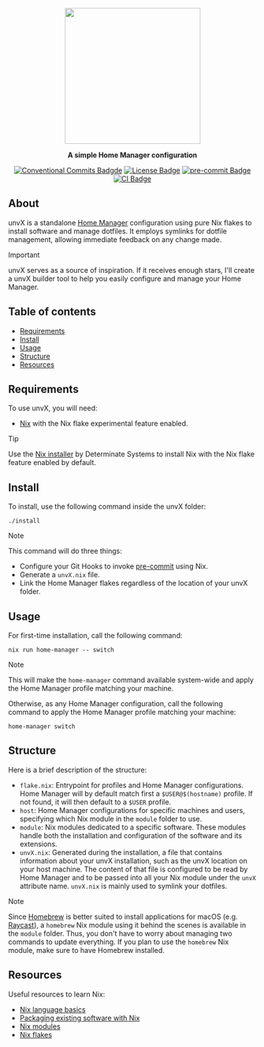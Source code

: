 <p align="center">
  <img width=275 src="https://github.com/user-attachments/assets/e57a9184-5af4-4694-9b88-c7a099d51f6a">
</p>
<p align="center">
  <b>A simple Home Manager configuration</b>
</p>
<p align="center">
  <a href="https://conventionalcommits.org"><img src="https://img.shields.io/badge/Conventional%20Commits-1.0.0-%23FE5196?logo=conventionalcommits&logoColor=white" alt="Conventional Commits Badgde"></a>
  <a href="https://github.com/pabroux/unvX/blob/master/LICENSE"><img src="https://img.shields.io/github/license/pabroux/unvX.svg?label=License" alt="License Badge"></a>
  <a href="https://github.com/pre-commit/pre-commit"><img src="https://img.shields.io/badge/pre--commit-enabled-green?logo=pre-commit" alt="pre-commit Badge"></a>
  <a href="https://github.com/pabroux/unvX/actions/workflows/ci.yml"><img src="https://github.com/pabroux/unvX/actions/workflows/ci.yml/badge.svg" alt="CI Badge"></a>
</p>

## About

unvX is a standalone [Home Manager](https://github.com/nix-community/home-manager) configuration using pure Nix flakes to install software and manage dotfiles. It employs symlinks for dotfile management, allowing immediate feedback on any change made.

> [!IMPORTANT]
> unvX serves as a source of inspiration. If it receives enough stars, I'll create a unvX builder tool to help you easily configure and manage your Home Manager.

## Table of contents

- [Requirements](#requirements)
- [Install](#install)
- [Usage](#usage)
- [Structure](#structure)
- [Resources](#resources)

## Requirements

To use unvX, you will need:

- [Nix](https://nixos.org) with the Nix flake experimental feature enabled.

> [!TIP]
> Use the [Nix installer](https://github.com/DeterminateSystems/nix-installer) by Determinate Systems to install Nix with the Nix flake feature enabled by default.

## Install
To install, use the following command inside the unvX folder:
```
./install
```

> [!NOTE]
> This command will do three things:
> - Configure your Git Hooks to invoke [pre-commit](https://pre-commit.com) using Nix.
> - Generate a `unvX.nix` file.
> - Link the Home Manager flakes regardless of the location of your unvX folder.

## Usage
For first-time installation, call the following command:
```
nix run home-manager -- switch
```

> [!NOTE]
> This will make the `home-manager` command available system-wide and apply the Home Manager profile matching your machine.

Otherwise, as any Home Manager configuration, call the following command to apply the Home Manager profile matching your machine:
```
home-manager switch
```

## Structure
Here is a brief description of the structure:
- `flake.nix`: Entrypoint for profiles and Home Manager configurations. Home Manager will by default match first a `$USER@$(hostname)` profile. If not found, it will then default to a `$USER` profile.
- `host`: Home Manager configurations for specific machines and users, specifying which Nix module in the `module` folder to use.
- `module`: Nix modules dedicated to a specific software. These modules handle both the installation and configuration of the software and its extensions.
- `unvX.nix`: Generated during the installation, a file that contains information about your unvX installation, such as the unvX location on your host machine. The content of that file is configured to be read by Home Manager and to be passed into all your Nix module under the `unvX` attribute name. `unvX.nix` is mainly used to symlink your dotfiles.

> [!NOTE]
> Since [Homebrew](https://brew.sh) is better suited to install applications for macOS (e.g. [Raycast](https://www.raycast.com)), a `homebrew` Nix module using it behind the scenes is available in the `module` folder. Thus, you don't have to worry about managing two commands to update everything. If you plan to use the `homebrew` Nix module, make sure to have Homebrew installed.

## Resources
Useful resources to learn Nix:

- [Nix language basics](https://nix.dev/tutorials/nix-language)
- [Packaging existing software with Nix](https://nix.dev/tutorials/packaging-existing-software)
- [Nix modules](https://nix.dev/tutorials/module-system/)
- [Nix flakes](https://zero-to-nix.com/concepts/flakes/)
